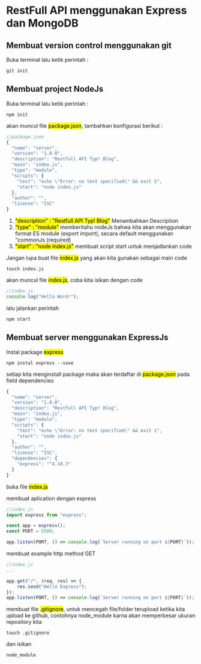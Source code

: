 # RestFull API menggunakan Express dan MongoDB

## Membuat version control menggunakan git

Buka terminal lalu ketik perintah :

```console
git init
```

## Membuat project NodeJs

Buka terminal lalu ketik perintah :

```console
npm init
```

akan muncul file <mark>package.json</mark>, tambahkan konfigurasi berikut :

```js
//package.json
{
  "name": "server",
  "version": "1.0.0",
  "description": "Restfull API Typ! Blog",
  "main": "index.js",
  "type": "module",
  "scripts": {
    "test": "echo \"Error: no test specified\" && exit 1",
    "start": "node index.js"
  },
  "author": "",
  "license": "ISC"
}
```

1. <mark>"description" : "Restfull API Typ! Blog"</mark> Menambahkan Description
2. <mark>"type" : "module"</mark> memberitahu nodeJs bahwa kita akan menggunakan format ES module (export import), secara default menggunakan "commonJs (required)
3. <mark>"start" : "node index.js"</mark> membuat script start untuk menjadlankan code

Jangan lupa buat file <mark>index.js</mark> yang akan kita gunakan sebagai main code

```console
touch index.js
```

akan muncul file <mark>index.js</mark>, coba kita isikan dengan code

```js
//index.js
console.log("Hello Word!");
```

lalu jalankan perintah

```console
npm start
```

## Membuat server menggunakan ExpressJs

Instal package <mark>express</mark>

```console
npm instal express --save
```

setiap kita menginstall package maka akan terdaftar di <mark>package.json</mark> pada field dependencies

```js
{
  "name": "server",
  "version": "1.0.0",
  "description": "Restfull API Typ! Blog",
  "main": "index.js",
  "type": "module",
  "scripts": {
    "test": "echo \"Error: no test specified\" && exit 1",
    "start": "node index.js"
  },
  "author": "",
  "license": "ISC",
  "dependencies": {
    "express": "^4.18.3"
  }
}
```

buka file <mark>index.js</mark>

membuat aplication dengan express

```js
//index.js
import express from "express";

const app = express();
const PORT = 5500;

app.listen(PORT, () => console.log(`Server running on port ${PORT}`));
```

membuat example http method GET

```js
//index.js
...

app.get("/", (req, res) => {
    res.send("Hello Express");
});
app.listen(PORT, () => console.log(`Server running on port ${PORT}`));
```

membuat file <mark>.gitignore</mark>, untuk mencegah file/folder terupload ketika kita upload ke github, contohnya node_module karna akan memperbesar ukuran repository kita

```console
touch .gitignore
```

dan isikan

```
node_module
```
